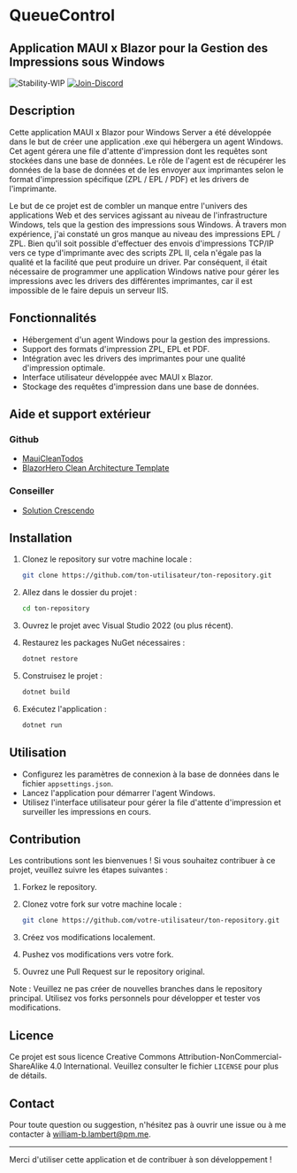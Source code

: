# QueueControl
## Application MAUI x Blazor pour la Gestion des Impressions sous Windows
![Stability-WIP](https://img.shields.io/badge/Stability-Travaux%20en%20cours-lightgrey.svg)
[![Join-Discord](https://img.shields.io/badge/Discord-Joindre%20le%20serveur-darkviolet.svg)](https://discord.gg/qmHVkUTn)


## Description

Cette application MAUI x Blazor pour Windows Server a été développée dans le but de créer une application .exe qui hébergera un agent Windows. Cet agent gérera une file d'attente d'impression dont les requêtes sont stockées dans une base de données. Le rôle de l'agent est de récupérer les données de la base de données et de les envoyer aux imprimantes selon le format d'impression spécifique (ZPL / EPL / PDF) et les drivers de l'imprimante.

Le but de ce projet est de combler un manque entre l'univers des applications Web et des services agissant au niveau de
l'infrastructure Windows, tels que la gestion des impressions sous Windows. 
À travers mon expérience, j'ai constaté un gros manque au niveau des impressions EPL / ZPL. 
Bien qu'il soit possible d'effectuer des envois d'impressions TCP/IP vers ce type d'imprimante avec des scripts ZPL II,
cela n'égale pas la qualité et la facilité que peut produire un driver. Par conséquent, il était nécessaire de programmer une application Windows native pour gérer les impressions avec les drivers des différentes imprimantes, car il est impossible de le faire depuis un serveur IIS.

## Fonctionnalités

- Hébergement d'un agent Windows pour la gestion des impressions.
- Support des formats d'impression ZPL, EPL et PDF.
- Intégration avec les drivers des imprimantes pour une qualité d'impression optimale.
- Interface utilisateur développée avec MAUI x Blazor.
- Stockage des requêtes d'impression dans une base de données.

## Aide et support extérieur
### Github
- [MauiCleanTodos](https://github.com/matt-goldman/MauiCleanTodos)
- [BlazorHero Clean Architecture Template](https://github.com/fullstackhero/blazor-starter-kit/tree/master)

### Conseiller
- [Solution Crescendo](https://www.crescendo-solutions.ca/)

## Installation

1. Clonez le repository sur votre machine locale :

    ```bash
    git clone https://github.com/ton-utilisateur/ton-repository.git
    ```

2. Allez dans le dossier du projet :

    ```bash
    cd ton-repository
    ```

3. Ouvrez le projet avec Visual Studio 2022 (ou plus récent).

4. Restaurez les packages NuGet nécessaires :

    ```bash
    dotnet restore
    ```

5. Construisez le projet :

    ```bash
    dotnet build
    ```

6. Exécutez l'application :

    ```bash
    dotnet run
    ```

## Utilisation

- Configurez les paramètres de connexion à la base de données dans le fichier `appsettings.json`.
- Lancez l'application pour démarrer l'agent Windows.
- Utilisez l'interface utilisateur pour gérer la file d'attente d'impression et surveiller les impressions en cours.

## Contribution

Les contributions sont les bienvenues ! Si vous souhaitez contribuer à ce projet, veuillez suivre les étapes suivantes :

1. Forkez le repository.
2. Clonez votre fork sur votre machine locale :

    ```bash
    git clone https://github.com/votre-utilisateur/ton-repository.git
    ```

3. Créez vos modifications localement.
4. Pushez vos modifications vers votre fork.
5. Ouvrez une Pull Request sur le repository original.

Note : Veuillez ne pas créer de nouvelles branches dans le repository principal. Utilisez vos forks personnels pour développer et tester vos modifications.

## Licence

Ce projet est sous licence Creative Commons Attribution-NonCommercial-ShareAlike 4.0 International. Veuillez consulter le fichier `LICENSE` pour plus de détails.

## Contact

Pour toute question ou suggestion, n'hésitez pas à ouvrir une issue ou à me contacter à [william-b.lambert@pm.me](mailto:william-b.lambert@pm.me).

---

Merci d'utiliser cette application et de contribuer à son développement !